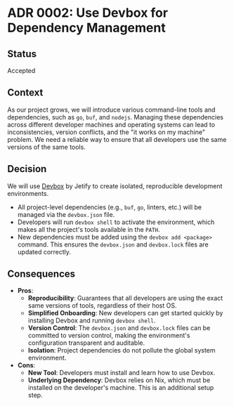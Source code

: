 # ADR 0002: Use Devbox for Dependency Management

## Status

Accepted

## Context

As our project grows, we will introduce various command-line tools and dependencies, such as `go`, `buf`, and `nodejs`. Managing these dependencies across different developer machines and operating systems can lead to inconsistencies, version conflicts, and the "it works on my machine" problem. We need a reliable way to ensure that all developers use the same versions of the same tools.

## Decision

We will use [Devbox](https://www.jetpack.io/devbox/) by Jetify to create isolated, reproducible development environments.

-   All project-level dependencies (e.g., `buf`, `go`, linters, etc.) will be managed via the `devbox.json` file.
-   Developers will run `devbox shell` to activate the environment, which makes all the project's tools available in the `PATH`.
-   New dependencies must be added using the `devbox add <package>` command. This ensures the `devbox.json` and `devbox.lock` files are updated correctly.

## Consequences

-   **Pros**:
    -   **Reproducibility**: Guarantees that all developers are using the exact same versions of tools, regardless of their host OS.
    -   **Simplified Onboarding**: New developers can get started quickly by installing Devbox and running `devbox shell`.
    -   **Version Control**: The `devbox.json` and `devbox.lock` files can be committed to version control, making the environment's configuration transparent and auditable.
    -   **Isolation**: Project dependencies do not pollute the global system environment.
-   **Cons**:
    -   **New Tool**: Developers must install and learn how to use Devbox.
    -   **Underlying Dependency**: Devbox relies on Nix, which must be installed on the developer's machine. This is an additional setup step.
